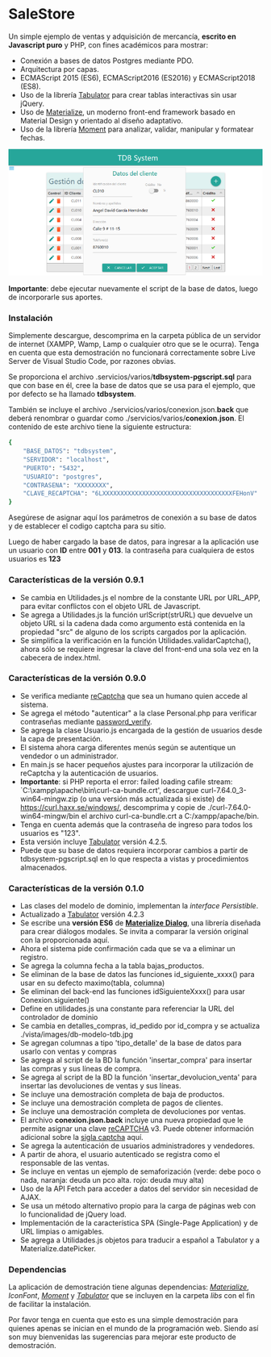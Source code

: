 # SaleStore

Un simple ejemplo de ventas y adquisición de mercancía, **escrito en Javascript puro** y PHP, con fines académicos para mostrar:

  - Conexión a bases de datos Postgres mediante PDO.
  - Arquitectura por capas.
  - ECMAScript 2015 (ES6), ECMAScript2016 (ES2016) y ECMAScript2018 (ES8).
  - Uso de la librería [Tabulator] para crear tablas interactivas sin usar jQuery.
  - Uso de [Materialize], un moderno front-end framework basado en Material Design y orientado al diseño adaptativo.
  - Uso de la librería [Moment] para analizar, validar, manipular y formatear fechas.

![Screenshot](screenshot.png)

**Importante**: debe ejecutar nuevamente el script de la base de datos, luego de incorporarle sus aportes.

### Instalación

Simplemente descargue, descomprima en la carpeta pública de un servidor de internet (XAMPP, Wamp, Lamp o cualquier otro que se le ocurra). Tenga en cuenta que esta demostración no funcionará correctamente sobre Live Server de Visual Studio Code, por razones obvias.

Se proporciona el archivo .servicios/varios/**tdbsystem-pgscript.sql** para que con base en él, cree la base de datos que se usa para el ejemplo, que por defecto se ha llamado **tdbsystem**.

También se incluye el archivo ./servicios/varios/conexion.json.**back** que deberá renombrar o guardar  como ./servicios/varios/**conexion.json**. El contenido de este archivo tiene la siguiente estructura:

```sh
{
    "BASE_DATOS": "tdbsystem",
    "SERVIDOR": "localhost",
    "PUERTO": "5432",
    "USUARIO": "postgres",
    "CONTRASENA": "XXXXXXXX",
    "CLAVE_RECAPTCHA": "6LXXXXXXXXXXXXXXXXXXXXXXXXXXXXXXXXXXXXFEHonV"
}
```

Asegúrese de asignar aquí los parámetros de conexión a su base de datos y de establecer el codigo captcha para su sitio.

Luego de haber cargado la base de datos, para ingresar a la aplicación use un usuario con **ID** entre **001** y **013**. la contraseña para cualquiera de estos usuarios es **123**

### Características de la versión 0.9.1
  - Se cambia en Utilidades.js el nombre de la constante URL por URL_APP, para evitar conflictos con el objeto URL de Javascript.
  - Se agrega a Utilidades.js la función urlScript(strURL) que devuelve un objeto URL si la cadena dada como argumento está contenida en la propiedad "src" de alguno de los scripts cargados por la aplicación.
  - Se simplifica la verificación en la función Utilidades.validarCaptcha(), ahora sólo se requiere ingresar la clave del front-end una sola vez en la cabecera de index.html.

### Características de la versión 0.9.0
  - Se verifica mediante [reCaptcha] que sea un humano quien accede al sistema.
  - Se agrega el método "autenticar" a la clase Personal.php para verificar contraseñas mediante [password_verify].
  - Se agrega la clase Usuario.js encargada de la gestión de usuarios desde la capa de presentación.
  - El sistema ahora carga diferentes menús según se autentique un vendedor o un administrador.
  - En main.js se hacer pequeños ajustes para incorporar la utilización de reCaptcha y la autenticación de usuarios.
  - **Importante**: si PHP reporta el error: failed loading cafile stream: `C:\xampp\apache\bin\curl-ca-bundle.crt', descargue curl-7.64.0_3-win64-mingw.zip (o una versión más actualizada si existe) de https://curl.haxx.se/windows/, descomprima y copie de ./curl-7.64.0-win64-mingw/bin el archivo curl-ca-bundle.crt a C:/xampp/apache/bin.
  - Tenga en cuenta además que la contraseña de ingreso para todos los usuarios es "123".
  - Esta versión incluye [Tabulator] versión 4.2.5.
  - Puede que su base de datos requiera incorporar cambios a partir de tdbsystem-pgscript.sql en lo que respecta a vistas y procedimientos almacenados.

### Características de la versión 0.1.0
  - Las clases del modelo de dominio, implementan la _interface Persistible_.
  - Actualizado a [Tabulator] versión 4.2.3
  - Se escribe una **versión ES6** de **[Materialize Dialog]**, una librería diseñada para crear diálogos modales.
    Se invita a comparar la versión original con la proporcionada aquí.
  - Ahora el sistema pide confirmación cada que se va a eliminar un registro.
  - Se agrega la columna fecha a la tabla bajas_productos.
  - Se eliminan de la base de datos las funciones id_siguiente_xxxx() para usar en su defecto maximo(tabla, columna)
  - Se eliminan del back-end las funciones idSiguienteXxxx() para usar Conexion.siguiente()
  - Define en utilidades.js una constante para referenciar la URL del controlador de dominio
  - Se cambia en detalles_compras, id_pedido por id_compra y se actualiza ./vista/images/db-modelo-tdb.jpg
  - Se agregan columnas a tipo 'tipo_detalle' de la base de datos para usarlo con ventas y compras
  - Se agrega al script de la BD la función 'insertar_compra' para insertar las compras y sus líneas de compra.
  - Se agrega al script de la BD la función 'insertar_devolucion_venta' para insertar las devoluciones de ventas y sus líneas.
  - Se incluye una demostración completa de baja de productos.
  - Se incluye una demostración completa de pagos de clientes.
  - Se incluye una demostración completa de devoluciones por ventas.
  - El archivo **conexion.json.back** incluye una nueva propiedad que le permite asignar una clave [reCAPTCHA] v3.
    Puede obtener información adicional sobre la [sigla captcha] aquí.
  - Se agrega la autenticación de usuarios administradores y vendedores.
  - A partir de ahora, el usuario autenticado se registra como el responsable de las ventas.
  - Se incluye en ventas un ejemplo de semaforización (verde: debe poco o nada, naranja: deuda un pco alta. rojo: deuda muy alta)
  - Uso de la API Fetch para acceder a datos del servidor sin necesidad de AJAX.
  - Se usa un método alternativo propio para la carga de páginas web con lo funcionalidad de jQuery load.
  - Implementación de la característica SPA (Single-Page Application) y de URL limpias o amigables.
  - Se agrega a Utilidades.js objetos para traducir a español a Tabulator y a Materialize.datePicker.

### Dependencias

La aplicación de demostración tiene algunas dependencias: *[Materialize]*, *IconFont*, *[Moment]* y *[Tabulator]* que se incluyen en la carpeta *libs* con el fin de facilitar la instalación.

Por favor tenga en cuenta que esto es una simple demostración para quienes apenas se inician en el mundo de la programación web. Siendo así son muy bienvenidas las sugerencias para mejorar este producto de demostración.

[Tabulator]: <http://tabulator.info/>
[Materialize]: <https://materializecss.com/>
[Moment]: <https://momentjs.com/>
[Materialize Dialog]: <https://rudmanmrrod.github.io/material-dialog/>
[reCAPTCHA]: https://developers.google.com/recaptcha/intro
[sigla captcha]: https://www.xataka.com/basics/captcha-recaptcha-que-cuales-sus-diferencias-que-cambia-recaptcha-v3
[password_verify]: https://www.php.net/manual/es/function.password-verify.php
